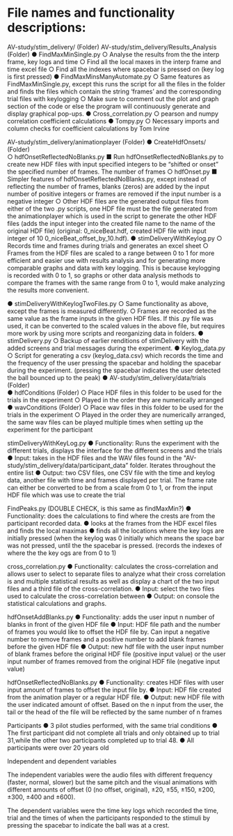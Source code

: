 # File names and functionality descriptions:

AV-study/stim_delivery/ (Folder) 
AV-study/stim_delivery/Results_Analysis (Folder) 
●	FindMaxMinSingle.py
○	Analyse the results from the the interp frame, key logs and time
○	Find all the local maxes in the interp frame and time excel file 
○	Find all the indexes where spacebar is pressed on (key log is first pressed) 
●	FindMaxMinsManyAutomate.py
○	Same features as FindMaxMinSingle.py, except this runs the script for all the files in the folder and finds the files which contain the string ‘frames’ and the corresponding trial files with keylogging 
○	Make sure to comment out the plot and graph section of the code or else the program will continuously generate and display graphical pop-ups. 
●	Cross_correlation.py
○	pearson and numpy correlation coefficient calculations 
●	Tompy.py
○	Necessary imports and column checks for coefficient calculations by Tom Irvine 

AV-study/stim_delivery/animationplayer (Folder) 
●	CreateHdfOnsets/ (Folder)  
○	hdfOnsetReflectedNoBlanks.py
■	Run hdfOnsetReflectedNoBlanks.py to create new HDF files with input specified integers to be “shifted or onset” the specified number of frames. The number of frames 
○	hdfOnset.py
■	Simpler features of hdfOnsetReflectedNoBlanks.py, except instead of reflecting the number of frames, blanks (zeros) are added by the input number of positive integers or frames are removed if the input number is a negative integer 
○	Other HDF files are the generated output files from either of the two .py scripts, one HDF file must be the file generated from the animationplayer which is used in the script to generate the other HDF files (adds the input integer into the created file name to the  name of the original HDF file) (original:  0_niceBeat.hdf, created HDF file with input integer of 10 0_niceBeat_offset_by_10.hdf). 
●	stimDeliveryWithKeylog.py
○	Records time and frames during trials and generates an excel sheet 
○	Frames from the HDF files are scaled to a range between 0 to 1 for more efficient and easier use with results analysis and for generating more comparable graphs and data with key logging. This is because keylogging is recorded with 0 to 1, so graphs or other data analysis methods to compare the frames with the same range from 0 to 1, would make analyzing the results more convenient. 

●	stimDeliveryWithKeylogTwoFiles.py
○	Same functionality as above, except the frames is measured differently. 
○	Frames are recorded as the same value as the frame inputs in the given HDF files. If this .py file was used, it can be converted to the scaled values in the above file, but requires more work by using more scripts and reorganizing data in folders. 
●	stimDelivery.py
○	Backup of earlier renditions of stimDelivery with the added screens and trial messages during the experiment. 
●	Keylog_data.py
○	Script for generating a csv (keylog_data.csv) which records the time and the frequency of the user pressing the spacebar and holding the spacebar during the experiment. (pressing the spacebar indicates the user detected the ball bounced up to the peak)
●	AV-study/stim_delivery/data/trials (Folder)  
●	hdfConditions (Folder) 
○	Place HDF files in this folder to be used for the trials in the experiment
○	Played in the order they are numerically arranged 
●	wavConditions (Folder) 
○	Place wav files in this folder to be used for the trials in the experiment
○	Played in the order they are numerically arranged, the same wav files can be played multiple times when setting up the experiment for the participant  

stimDeliveryWithKeyLog.py
●	Functionality: Runs the experiment with the different trials, displays the interface for the different screens and the trials
●	Input: takes in the HDF files and the WAV files found in the "AV-study/stim_delivery/data/participant_data” folder. Iterates throughout the entire list
●	Output: two CSV files, one CSV file with the time and keylog data, another file with time and frames displayed per trial. The frame rate can either be converted to be from a scale from 0 to 1, or from the input HDF file which was use to create the trial

FindPeaks.py (DOUBLE CHECK, is this same as findMaxMin?) 
●	Functionality: does the calculations to find where the crests are from the participant recorded data.
●	looks at the frames from the HDF excel files and finds the local maximas 
●	finds all the locations where the key logs are initially pressed (when the keylog was 0 initially which means the space bar was not pressed, until the the spacebar is pressed. (records the indexes of where the the key ogs are from 0 to 1)

cross_correlation.py
●	Functionality: calculates the cross-correlation and allows user to select to separate files to analyze what their cross correlation is and multiple statistical results as well as display a chart of the two input files and a third file of the cross-correlation.
●	Input: select the two files used to calculate the cross-correlation between 
●	Output: on console the statistical calculations and graphs.

hdfOnsetAddBlanks.py
●	Functionality: adds the user input n number of blanks in front of the given HDF file 
●	Input: HDF file path and the number of frames you would like to offset the HDF file by. Can input a negative number to remove frames and a positive number to add blank frames before the given HDF file 
●	Output: new hdf file with the user input number of blank frames before the original HDF file  (positive input value) or the user input number of frames removed from the original HDF file (negative input value) 

hdfOnsetReflectedNoBlanks.py
●	Functionality: creates HDF files with user input amount of frames to offset the input file by.
●	Input: HDF file created from the animation player or a regular HDF file. 
●	Output: new HDF file with the user indicated amount of offset. Based on the n input from the user, the tail or the head of the file will be reflected by the same number of n frames 

Participants
●	3 pilot studies performed, with the same trial conditions 
●	The first participant did not complete all trials and only obtained up to trial 31,while the other two participants completed up to trial 48.
●	All participants were over 20 years old 

Independent and dependent variables

The independent variables were the audio files with different frequency (faster, normal, slower) but the same pitch and the visual animations with different amounts of offset (0 (no offset, original), ±20, ±55, ±150, ±200, ±300, ±400 and ±600).

The dependent variables were the time key logs which recorded the time, trial and the times of when the participants responded to the stimuli by pressing the spacebar to indicate the ball was at a crest.
